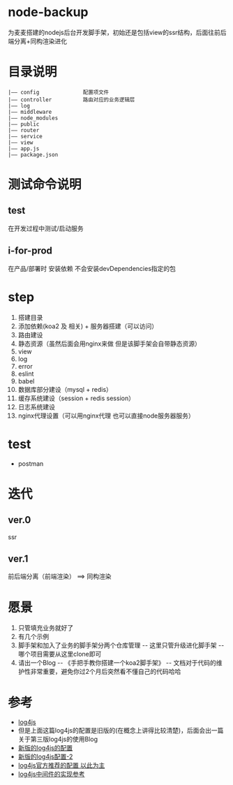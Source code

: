 # node-backup
为麦麦搭建的nodejs后台开发脚手架，初始还是包括view的ssr结构，后面往前后端分离+同构渲染进化

# 目录说明
```
|—— config              配置项文件
|—— controller          路由对应的业务逻辑层
|—— log
|—— middleware
|—— node_modules
|—— public
|—— router
|—— service
|—— view
|—— app.js
|—— package.json
```

# 测试命令说明

## test 
在开发过程中测试/启动服务

## i-for-prod
在产品/部署时 安装依赖 不会安装devDependencies指定的包

# step
1. 搭建目录
2. 添加依赖(koa2 及 相关) + 服务器搭建（可以访问）
3. 路由建设
4. 静态资源（虽然后面会用nginx来做 但是该脚手架会自带静态资源）
4. view
5. log
6. error
7. eslint
8. babel
9. 数据库部分建设（mysql + redis）
10. 缓存系统建设（session + redis session）
11. 日志系统建设
12. nginx代理设置（可以用nginx代理 也可以直接node服务器服务）

# test
* postman

# 迭代

## ver.0
ssr

## ver.1 
前后端分离（前端渲染） ==>  同构渲染


# 愿景
1. 只管填充业务就好了
2. 有几个示例
3. 脚手架和加入了业务的脚手架分两个仓库管理 -- 这里只管升级进化脚手架 -- 哪个项目需要从这里clone即可
4. 请出一个Blog -- 《手把手教你搭建一个koa2脚手架》 -- 文档对于代码的维护性非常重要，避免你过2个月后突然看不懂自己的代码哈哈

# 参考
* [log4js](https://www.cnblogs.com/duhuo/p/5176154.html)
* 但是上面这篇log4js的配置是旧版的(在概念上讲得比较清楚)，后面会出一篇关于第三版log4js的使用Blog
* [新版的log4js的配置](https://github.com/log4js-node/log4js-example/blob/master/config/log4js.json)
* [新版的log4js配置-2](https://www.2cto.com/kf/201808/765953.html)
* [log4js官方推荐的配置 以此为主](https://github.com/log4js-node/log4js-example/blob/master/config/log4js.json)
* [log4js中间件的实现参考](https://blog.csdn.net/samfung09/article/details/83689133)